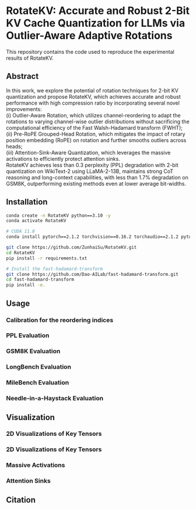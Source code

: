 # RotateKV: Accurate and Robust 2-Bit KV Cache Quantization for LLMs via Outlier-Aware Adaptive Rotations
This repository contains the code used to reproduce the experimental results of RotateKV.


## Abstract
In this work, we explore the potential of rotation techniques for 2-bit KV quantization and propose RotateKV, which achieves accurate and robust performance with high compression ratio by incorporating several novel improvements:  
(i) Outlier-Aware Rotation, which utilizes channel-reordering to adapt the rotations to varying channel-wise outlier distributions without sacrificing the computational efficiency of the Fast Walsh-Hadamard transform (FWHT);  
(ii) Pre-RoPE Grouped-Head Rotation, which mitigates the impact of rotary position embedding (RoPE) on rotation and further smooths outliers across heads;  
(iii) Attention-Sink-Aware Quantization, which leverages the massive activations to efficiently protect attention sinks.  
RotateKV achieves less than 0.3 perplexity (PPL) degradation with 2-bit quantization on WikiText-2 using LLaMA-2-13B, maintains strong CoT reasoning and long-context capabilities, with less than 1.7\% degradation on GSM8K, outperforming existing methods even at lower average bit-widths.


## Installation
```bash
conda create -n RotateKV python==3.10 -y
conda activate RotateKV

# CUDA 11.8
conda install pytorch==2.1.2 torchvision==0.16.2 torchaudio==2.1.2 pytorch-cuda=11.8 -c pytorch -c nvidia -y

git clone https://github.com/ZunhaiSu/RotateKV.git
cd RotateKV
pip install -r requirements.txt

# Install the fast-hadamard-transform
git clone https://github.com/Dao-AILab/fast-hadamard-transform.git
cd fast-hadamard-transform
pip install -e.
```
## Usage

### Calibration for the reordering indices

### PPL Evaluation

### GSM8K Evaluation

### LongBench Evaluation

### MileBench Evaluation

### Needle-in-a-Haystack Evaluation

## Visualization

### 2D Visualizations of Key Tensors

### 2D Visualizations of Key Tensors

### Massive Activations

### Attention Sinks

## Citation
